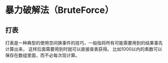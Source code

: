 # 暴力破解法（BruteForce）

## 打表
打表是一种典型的使用空间换事件的技巧，一般指将所有可能需要用到的结果事先计算出来，
这样后面需要用到时就可以直接查表获得。
比如1000以内的素数可以保存在数组里面，而不必每次现计算。
